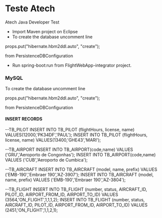# Teste Atech

Atech Java Developer Test

- Import Maven project on Eclipse
- To create the database uncomment line

props.put("hibernate.hbm2ddl.auto", "create");

from PersistenceDBConfiguration

- Run spring-boot:run from FlightWebApp-integrator project.

### MySQL

To create the database uncomment line

props.put("hibernate.hbm2ddl.auto", "create");

from PersistenceDBConfiguration

#### INSERT RECORDS

--TB_PILOT
INSERT INTO TB_PILOT (flightHours, license, name) VALUES(12000,'PK34DF','PAUL');
INSERT INTO TB_PILOT (flightHours, license, name) VALUES(13400,'GHE43','MARI');

--TB_AIRPORT
INSERT INTO TB_AIRPORT(code,name) VALUES ('GRU','Aeroporto de Congonhas');
INSERT INTO TB_AIRPORT(code,name) VALUES ('CUB','Aeroporto de Cumbica');

--TB_AIRCRAFT
INSERT INTO TB_AIRCRAFT (model, name, prefix) VALUES ('EMB-190','Embraer 190','AZ-3907');
INSERT INTO TB_AIRCRAFT (model, name, prefix) VALUES ('EMB-190','Embraer 190','AZ-3804');

--TB_FLIGHT
INSERT INTO TB_FLIGHT (number, status, AIRCRAFT_ID, PILOT_ID, AIRPORT_FROM_ID, AIRPORT_TO_ID) VALUES (3564,'ON_FLIGHT',1,1,1,2);
INSERT INTO TB_FLIGHT (number, status, AIRCRAFT_ID, PILOT_ID, AIRPORT_FROM_ID, AIRPORT_TO_ID) VALUES (2451,'ON_FLIGHT',1,1,2,1);


